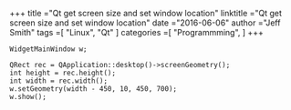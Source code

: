 +++ 
title ="Qt get screen size and set window location" 
linktitle ="Qt get screen size and set window location" 
date ="2016-06-06" 
author ="Jeff Smith"
tags =[ "Linux", "Qt"  ] 
categories =[ "Programmming",  ] 
+++ 

    WidgetMainWindow w;

    QRect rec = QApplication::desktop()->screenGeometry();
    int height = rec.height();
    int width = rec.width();
    w.setGeometry(width - 450, 10, 450, 700);
    w.show();

  


